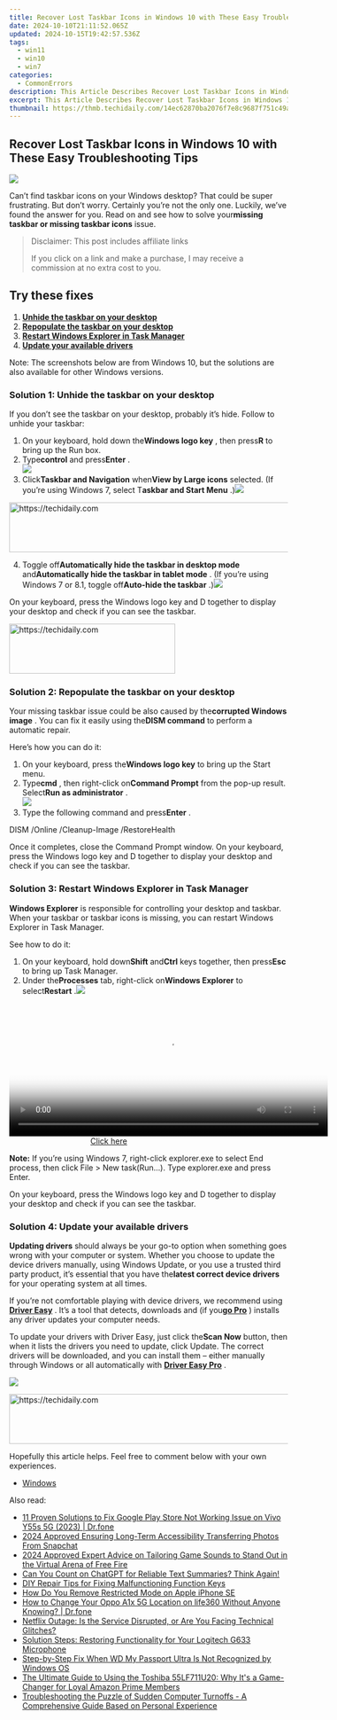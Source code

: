 ```yaml
---
title: Recover Lost Taskbar Icons in Windows 10 with These Easy Troubleshooting Tips
date: 2024-10-10T21:11:52.065Z
updated: 2024-10-15T19:42:57.536Z
tags:
  - win11
  - win10
  - win7
categories:
  - CommonErrors
description: This Article Describes Recover Lost Taskbar Icons in Windows 10 with These Easy Troubleshooting Tips
excerpt: This Article Describes Recover Lost Taskbar Icons in Windows 10 with These Easy Troubleshooting Tips
thumbnail: https://thmb.techidaily.com/14ec62870ba2076f7e8c9687f751c49a66df2b130718dc75492a59a5c4cfcb22.jpg
---
```


## Recover Lost Taskbar Icons in Windows 10 with These Easy Troubleshooting Tips

![](https://images.drivereasy.com/wp-content/uploads/2018/09/Snap173.png)

 Can’t find taskbar icons on your Windows desktop? That could be super frustrating. But don’t worry. Certainly you’re not the only one. Luckily, we’ve found the answer for you. Read on and see how to solve your**missing taskbar or missing taskbar icons** issue.

>  Disclaimer: This post includes affiliate links
>
>  If you click on a link and make a purchase, I may receive a commission at no extra cost to you.
>

## Try these fixes

1. **[Unhide the taskbar on your desktop](https://tools.techidaily.com/drivereasy/download/)**
2. **[Repopulate the taskbar on your desktop](https://tools.techidaily.com/drivereasy/download/)**
3. **[Restart Windows Explorer in Task Manager](https://tools.techidaily.com/drivereasy/download/)**
4. **[Update your available drivers](https://tools.techidaily.com/drivereasy/download/)**

 Note: The screenshots below are from Windows 10, but the solutions are also available for other Windows versions.

### Solution 1: Unhide the taskbar on your desktop

 If you don’t see the taskbar on your desktop, probably it’s hide. Follow to unhide your taskbar:

1. On your keyboard, hold down the**Windows logo key** , then press**R** to bring up the Run box.
2. Type**control** and press**Enter** .  
![](https://images.drivereasy.com/wp-content/uploads/2018/09/img_5ba365dec828d.png)
3. Click**Taskbar and Navigation** when**View by Large icons** selected. (If you’re using Windows 7, select T**askbar and Start Menu** .)![](https://images.drivereasy.com/wp-content/uploads/2018/09/img_5ba3661b238a4.jpg)

<!-- affiliate ads begin -->
<a href="https://appsumo.8odi.net/c/5597632/2123731/7443" target="_top" id="2123731">
  <img src="//a.impactradius-go.com/display-ad/7443-2123731" border="0" alt="https://techidaily.com" width="728" height="90"/>
</a>
<img height="0" width="0" src="https://appsumo.8odi.net/i/5597632/2123731/7443" style="position:absolute;visibility:hidden;" border="0" />
<!-- affiliate ads end -->

4. Toggle off**Automatically hide the taskbar in desktop mode** and**Automatically hide the taskbar in tablet mode** . (If you’re using Windows 7 or 8.1, toggle off**Auto-hide the taskbar** .)![](https://images.drivereasy.com/wp-content/uploads/2018/09/img_5ba36668f33fb.jpg)

 On your keyboard, press the Windows logo key and D together to display your desktop and check if you can see the taskbar.

<!-- affiliate ads begin -->
<a href="https://aligracehair.sjv.io/c/5597632/2087234/19272" target="_top" id="2087234">
  <img src="//a.impactradius-go.com/display-ad/19272-2087234" border="0" alt="https://techidaily.com" width="300" height="90"/>
</a>
<img height="0" width="0" src="https://aligracehair.sjv.io/i/5597632/2087234/19272" style="position:absolute;visibility:hidden;" border="0" />
<!-- affiliate ads end -->

### Solution 2: Repopulate the taskbar on your desktop

 Your missing taskbar issue could be also caused by the**corrupted Windows image** . You can fix it easily using the**DISM command** to perform a automatic repair.

Here’s how you can do it:

1. On your keyboard, press the**Windows logo key** to bring up the Start menu.
2. Type**cmd** , then right-click on**Command Prompt** from the pop-up result. Select**Run as administrator** .  
![](https://images.drivereasy.com/wp-content/uploads/2018/09/img_5ba3672990aa6.jpg)
3. Type the following command and press**Enter** .

DISM /Online /Cleanup-Image /RestoreHealth

 Once it completes, close the Command Prompt window. On your keyboard, press the Windows logo key and D together to display your desktop and check if you can see the taskbar.

### Solution 3: Restart Windows Explorer in Task Manager

**Windows Explorer** is responsible for controlling your desktop and taskbar. When your taskbar or taskbar icons is missing, you can restart Windows Explorer in Task Manager.

See how to do it:

1. On your keyboard, hold down**Shift** and**Ctrl** keys together, then press**Esc** to bring up Task Manager.
2. Under the**Processes** tab, right-click on**Windows Explorer** to select**Restart** .![](https://images.drivereasy.com/wp-content/uploads/2018/09/img_5ba3688cd8033.jpg)  

<!-- affiliate ads begin -->
<span id="1983549">
					<video width="576" height="240" style="cursor:pointer"
           poster="//a.impactradius-go.com/display-clicktoplayimage/1983549.png"
           onclick="if(!this.playClicked){this.play();this.setAttribute('controls',true);this.playClicked=true;}">
	   <source src="//a.impactradius-go.com/display-ad/22993-1983549">
	   <img src="//a.impactradius-go.com/display-clicktoplayimage/1983549.png" style="border: none; height: 100%; width: 100%; object-fit: contain">
	</video>
	<div style="width:360px;text-align:center"><a href="javascript:window.open(decodeURIComponent('https%3A%2F%2Fhomestyler.sjv.io%2Fc%2F5597632%2F1983549%2F22993'), '_blank');void(0);">Click here</a></div>
</span>
<img height="0" width="0" src="https://imp.pxf.io/i/5597632/1983549/22993" style="position:absolute;visibility:hidden;" border="0" />
<!-- affiliate ads end -->

**Note:** If you’re using Windows 7, right-click explorer.exe to select End process, then click File > New task(Run…). Type explorer.exe and press Enter.

 On your keyboard, press the Windows logo key and D together to display your desktop and check if you can see the taskbar.

### Solution 4: Update your available drivers

**Updating drivers** should always be your go-to option when something goes wrong with your computer or system. Whether you choose to update the device drivers manually, using Windows Update, or you use a trusted third party product, it’s essential that you have the**latest correct device drivers** for your operating system at all times.

 If you’re not comfortable playing with device drivers, we recommend using **[Driver Easy](https://tools.techidaily.com/drivereasy/download/)**  . It’s a tool that detects, downloads and (if you[**go Pro**](https://tools.techidaily.com/drivereasy/download/) ) installs any driver updates your computer needs.

 To update your drivers with Driver Easy, just click the**Scan Now** button, then when it lists the drivers you need to update, click Update. The correct drivers will be downloaded, and you can install them – either manually through Windows or all automatically with **[Driver Easy Pro](https://tools.techidaily.com/drivereasy/download/)**  .

![](https://images.drivereasy.com/wp-content/uploads/2018/09/img_5ba369602e8a1.jpg)

<!-- affiliate ads begin -->
<a href="https://aligracehair.sjv.io/c/5597632/1902309/19272" target="_top" id="1902309">
  <img src="//a.impactradius-go.com/display-ad/19272-1902309" border="0" alt="https://techidaily.com" width="728" height="90"/>
</a>
<img height="0" width="0" src="https://aligracehair.sjv.io/i/5597632/1902309/19272" style="position:absolute;visibility:hidden;" border="0" />
<!-- affiliate ads end -->

 Hopefully this article helps. Feel free to comment below with your own experiences.

* [Windows](https://tools.techidaily.com/drivereasy/download/)

<ins class="adsbygoogle"
     style="display:block"
     data-ad-format="autorelaxed"
     data-ad-client="ca-pub-7571918770474297"
     data-ad-slot="1223367746"></ins>

<ins class="adsbygoogle"
     style="display:block"
     data-ad-client="ca-pub-7571918770474297"
     data-ad-slot="8358498916"
     data-ad-format="auto"
     data-full-width-responsive="true"></ins>

<span class="atpl-alsoreadstyle">Also read:</span>
<div><ul>
<li><a href="https://howto.techidaily.com/11-proven-solutions-to-fix-google-play-store-not-working-issue-on-vivo-y55s-5g-2023-drfone-by-drfone-fix-android-problems-fix-android-problems/"><u>11 Proven Solutions to Fix Google Play Store Not Working Issue on Vivo Y55s 5G (2023) | Dr.fone</u></a></li>
<li><a href="https://snapchat-videos.techidaily.com/2024-approved-ensuring-long-term-accessibility-transferring-photos-from-snapchat/"><u>2024 Approved Ensuring Long-Term Accessibility Transferring Photos From Snapchat</u></a></li>
<li><a href="https://fox-direct.techidaily.com/2024-approved-expert-advice-on-tailoring-game-sounds-to-stand-out-in-the-virtual-arena-of-free-fire/"><u>2024 Approved Expert Advice on Tailoring Game Sounds to Stand Out in the Virtual Arena of Free Fire</u></a></li>
<li><a href="https://tech-haven.techidaily.com/can-you-count-on-chatgpt-for-reliable-text-summaries-think-again/"><u>Can You Count on ChatGPT for Reliable Text Summaries? Think Again!</u></a></li>
<li><a href="https://win-howtos.techidaily.com/diy-repair-tips-for-fixing-malfunctioning-function-keys/"><u>DIY Repair Tips for Fixing Malfunctioning Function Keys</u></a></li>
<li><a href="https://ios-unlock.techidaily.com/how-do-you-remove-restricted-mode-on-apple-iphone-se-by-drfone-ios/"><u>How Do You Remove Restricted Mode on Apple iPhone SE</u></a></li>
<li><a href="https://location-social.techidaily.com/how-to-change-your-oppo-a1x-5g-location-on-life360-without-anyone-knowing-drfone-by-drfone-virtual-android/"><u>How to Change Your Oppo A1x 5G Location on life360 Without Anyone Knowing? | Dr.fone</u></a></li>
<li><a href="https://win-howtos.techidaily.com/netflix-outage-is-the-service-disrupted-or-are-you-facing-technical-glitches/"><u>Netflix Outage: Is the Service Disrupted, or Are You Facing Technical Glitches?</u></a></li>
<li><a href="https://sound-issues.techidaily.com/solution-steps-restoring-functionality-for-your-logitech-g633-microphone/"><u>Solution Steps: Restoring Functionality for Your Logitech G633 Microphone</u></a></li>
<li><a href="https://win-howtos.techidaily.com/step-by-step-fix-when-wd-my-passport-ultra-is-not-recognized-by-windows-os/"><u>Step-by-Step Fix When WD My Passport Ultra Is Not Recognized by Windows OS</u></a></li>
<li><a href="https://buynow-marvelous.techidaily.com/the-ultimate-guide-to-using-the-toshiba-55lf711u20-why-its-a-game-changer-for-loyal-amazon-prime-members/"><u>The Ultimate Guide to Using the Toshiba 55LF711U20: Why It's a Game-Changer for Loyal Amazon Prime Members</u></a></li>
<li><a href="https://win-howtos.techidaily.com/troubleshooting-the-puzzle-of-sudden-computer-turnoffs-a-comprehensive-guide-based-on-personal-experience/"><u>Troubleshooting the Puzzle of Sudden Computer Turnoffs - A Comprehensive Guide Based on Personal Experience</u></a></li>
</ul></div>

